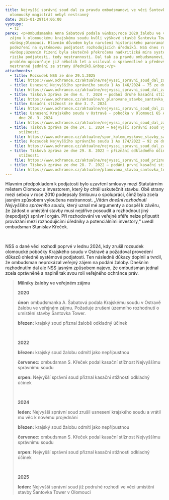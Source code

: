 ```yaml
---
title: Nejvyšší správní soud dal za pravdu ombudsmanovi ve věci Šantovka Tower,
  olomoucký magistrát nebyl nestranný
date: 2025-01-29T14:06:00
vystupy:
  - tz
perex: <p>Ombudsmanka Anna Šabatová podala v&nbsp;roce 2020 žalobu ve veřejném
  zájmu k olomouckému krajskému soudu kvůli výškové stavbě Šantovka Tower
  v&nbsp;Olomouci. Hlavním důvodem bylo narušení historického panoramatu města a
  podezření na systémovou podjatost rozhodujících úředníků. NSS dnes rozhodl, že
  v&nbsp;územním řízení byla skutečně překročena nadkritická míra systémového
  rizika podjatosti, tedy nestrannosti. Dal tak za pravdu ombudsmanovi, který na
  problém upozorňuje již několik let a usiloval o spravedlivé a především
  nestranné jednání ze strany úředníků.&nbsp;</p>
attachments:
  - title: Rozsudek NSS ze dne 29.1.2025
    file: https://www.ochrance.cz/aktualne/nejvyssi_spravni_soud_dal_za_pravdu_ombudsmanovi_ve_veci_santovka_tower_v_olomouci_magistrat_nebyl_nestranny/rozsudek_nss.pdf
  - title: Usnesení Nejvyššího správního soudu 1 As 146/2024 – 75 ze dne 15. 8. 2024
    file: https://www.ochrance.cz/aktualne/nejvyssi_spravni_soud_dal_za_pravdu_ombudsmanovi_ve_veci_santovka_tower_v_olomouci_magistrat_nebyl_nestranny/0146_1as_2400075_20240815103346_1_.pdf
  - title: Tisková zpráva ze dne 4. 7. 2024 – podání druhé kasační stížnosti
    file: https://www.ochrance.cz/aktualne/o_planovane_stavbe_santovka_tower_v_olomouci_bude_podruhe_rozhodovat_nejvyssi_spravni_soud_ombudsman_podal_kasacni_stiznost/
  - title: Kasační stížnost ze dne 3. 7. 2024
    file: https://www.ochrance.cz/aktualne/nejvyssi_spravni_soud_dal_za_pravdu_ombudsmanovi_ve_veci_santovka_tower_olomoucky_magistrat_nebyl_nestranny/kasacni_stiznost_vop.pdf
  - title: Usnesení Krajského soudu v Ostravě - pobočka v Olomouci 65 A 18/2020 ze
      dne 20. 3. 2024
    file: https://www.ochrance.cz/aktualne/nejvyssi_spravni_soud_dal_za_pravdu_ombudsmanovi_ve_veci_santovka_tower_olomoucky_magistrat_nebyl_nestranny/usneseni_ks_ostrava_65_a_18-2020_20.3.2024_.pdf
  - title: Tisková zpráva ze dne 24. 1. 2024 – Nejvyšší správní soud vyhověl kasační
      stížnosti
    file: https://www.ochrance.cz/aktualne/spor_kolem_vyskove_stavby_santovka_tower_v_olomouci_se_vraci_pred_krajsky_soud-_nejvyssi_spravni_soud_vyhovel_stiznosti_ombudsmana/
  - title: Rozsudek Nejvyššího správního soudu 1 As 174/2022 – 92 ze dne 24. 1. 2024
    file: https://www.ochrance.cz/aktualne/nejvyssi_spravni_soud_dal_za_pravdu_ombudsmanovi_ve_veci_santovka_tower_olomoucky_magistrat_nebyl_nestranny/0174_1as_2200092_20240124081855.pdf
  - title: Tisková zpráva ze dne 29. 8. 2022 – přiznání odkladného účinku kasační
      stížnosti
    file: https://www.ochrance.cz/aktualne/nejvyssi_spravni_soud_priznal_odkladny_ucinek_kasacni_stiznosti_ombudsmana_v_pripade_olomoucke_santovka_tower/
  - title: Tisková zpráva ze dne 28. 7. 2022 – podání první kasační stížnosti
    file: https://www.ochrance.cz/aktualne/planovana_stavba_santovka_tower_v_olomouci_miri_k_nejvyssimu_spravnimu_soudu_ombudsman_podal_kasacni_stiznost/
---
```

<p>Hlavním předpokladem k&nbsp;podjatosti bylo uzavření smlouvy mezi Statutárním městem Olomouc a investorem, který by chtěl uskutečnit stavbu. Obě strany mezi sebou v&nbsp;roce 2010 podepsaly Smlouvu o spolupráci, čímž byla zcela jasným způsobem vyloučena nestrannost.&nbsp;<i>„Vítám dnešní rozhodnutí Nejvyššího správního soudu,</i> který uznal mé argumenty a dospěl k&nbsp;závěru, že žádost o umístění stavby musí nejdříve posoudit a rozhodnout jiný (nepodjatý) správní orgán.&nbsp;Při rozhodování ve veřejné sféře nelze připustit provázání mezi rozhodujícími úředníky a potenciálními investory,“&nbsp;uvedl ombudsman Stanislav Křeček.&nbsp; &nbsp;</p><p>&nbsp;</p><p>NSS o dané věci rozhodl poprvé v&nbsp;lednu 2024, kdy zrušil rozsudek olomoucké pobočky Krajského soudu v&nbsp;Ostravě a požadoval provedení důkazů ohledně systémové podjatosti. Ten následně důkazy doplnil a tvrdil, že ombudsman neprokázal veřejný zájem na podání žaloby. Dnešním rozhodnutím dal ale NSS jasným způsobem najevo, že ombudsman jednal zcela oprávněně a naplnil tak svou roli veřejného ochránce práv.&nbsp;</p><blockquote><p><strong>Milníky žaloby ve veřejném zájmu</strong></p><p><strong>2020</strong></p><p><strong>únor:</strong>&nbsp;ombudsmanka A. Šabatová podala Krajskému soudu v&nbsp;Ostravě žalobu ve veřejném zájmu. Požaduje zrušení územního rozhodnutí o umístění stavby Šantovka Tower.</p><p><strong>březen:</strong>&nbsp;krajský soud přiznal žalobě odkladný účinek</p><p>&nbsp;</p><p><strong>2022</strong></p><p><strong>březen:</strong>&nbsp;krajský soud žalobu odmítl jako nepřípustnou</p><p><strong>červenec:</strong>&nbsp;ombudsman S. Křeček podal kasační stížnost Nejvyššímu správnímu soudu</p><p><strong>srpen:</strong>&nbsp;Nejvyšší správní soud přiznal kasační stížnosti odkladný účinek</p><p>&nbsp;</p><p><strong>2024</strong></p><p><strong>leden:</strong>&nbsp;Nejvyšší správní soud zrušil usnesení krajského soudu a vrátil mu věc k&nbsp;novému projednání</p><p><strong>březen:</strong>&nbsp;krajský soud žalobu odmítl jako nepřípustnou</p><p><strong>červenec:</strong>&nbsp;ombudsman S. Křeček podal kasační stížnost Nejvyššímu správnímu soudu</p><p><strong>srpen:</strong>&nbsp;Nejvyšší správní soud přiznal kasační stížnosti odkladný účinek</p><p>&nbsp;</p><p><strong>2025</strong></p><p><strong>leden:</strong>&nbsp;Nejvyšší správní soud již podruhé rozhodl ve věci umístění stavby Šantovka Tower v Olomouci</p></blockquote>
